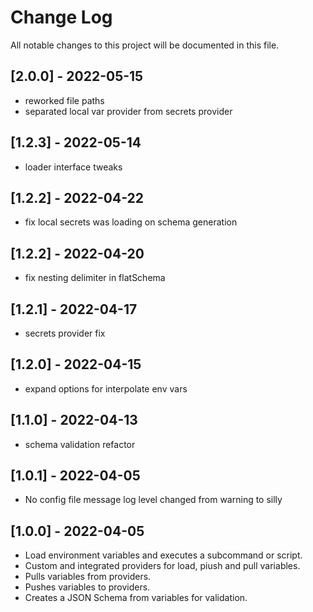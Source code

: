 # Change Log

All notable changes to this project will be documented in this file.

## [2.0.0] - 2022-05-15

-   reworked file paths
-   separated local var provider from secrets provider

## [1.2.3] - 2022-05-14

-   loader interface tweaks

## [1.2.2] - 2022-04-22

-   fix local secrets was loading on schema generation

## [1.2.2] - 2022-04-20

-   fix nesting delimiter in flatSchema

## [1.2.1] - 2022-04-17

-   secrets provider fix

## [1.2.0] - 2022-04-15

-   expand options for interpolate env vars

## [1.1.0] - 2022-04-13

-   schema validation refactor

## [1.0.1] - 2022-04-05

-   No config file message log level changed from warning to silly

## [1.0.0] - 2022-04-05

-   Load environment variables and executes a subcommand or script.
-   Custom and integrated providers for load, piush and pull variables.
-   Pulls variables from providers.
-   Pushes variables to providers.
-   Creates a JSON Schema from variables for validation.
